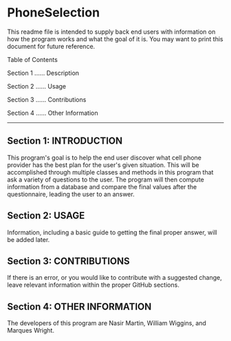 # PhoneSelection

This readme file is intended to supply back end users with information on how the program works and what the goal of it is.
You may want to print this document for future reference.

Table of Contents

Section 1 ...... Description

Section 2 ...... Usage

Section 3 ...... Contributions

Section 4 ...... Other Information


----------------------------------------------

## Section 1: INTRODUCTION
This program's goal is to help the end user discover what cell phone provider has the best plan for the user's given situation.
This will be accomplished through multiple classes and methods in this program that ask a variety of questions to the user.
The program will then compute information from a database and compare the final values after the questionnaire, leading the user to an answer.

## Section 2: USAGE
Information, including a basic guide to getting the final proper answer, will be added later.

## Section 3: CONTRIBUTIONS
If there is an error, or you would like to contribute with a suggested change, leave relevant information within the proper GitHub sections.

## Section 4: OTHER INFORMATION
The developers of this program are Nasir Martin, William Wiggins, and Marques Wright.


